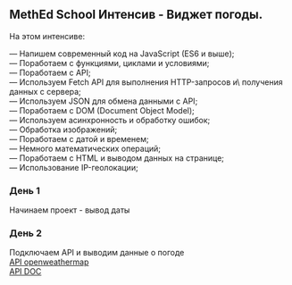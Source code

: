 ## MethEd School Интенсив - Виджет погоды.

На этом интенсиве:

— Напишем современный код на JavaScript (ES6 и выше);\
— Поработаем с функциями, циклами и условиями;\
— Поработаем с API;\
— Используем Fetch API для выполнения HTTP-запросов и\ получения данных с сервера;\
— Используем JSON для обмена данными с API;\
— Поработаем с DOM (Document Object Model);\
— Используем асинхронность и обработку ошибок;\
— Обработка изображений;\
— Поработаем с датой и временем;\
— Немного математических операций;\
— Поработаем с HTML и выводом данных на странице;\
— Использование IP-геолокации;

### День 1
Начинаем проект - вывод даты

### День 2
Подключаем API и выводим данные о погоде\
[API openweathermap](https://openweathermap.org/)\
[API DOC](https://openweathermap.org/forecast5#geo5)